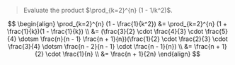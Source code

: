 > Evaluate the product $\prod_{k=2}^{n} (1 - 1/k^2)$.

$$
\begin{align}
	\prod_{k=2}^{n} (1 - \frac{1}{k^2})
&= \prod_{k=2}^{n} (1 + \frac{1}{k})(1 - \frac{1}{k}) \\
&= (\frac{3}{2} \cdot \frac{4}{3} \cdot \frac{5}{4} \dotsm \frac{n}{n - 1} \frac{n + 1}{n})(\frac{1}{2} \cdot \frac{2}{3} \cdot \frac{3}{4} \dotsm \frac{n - 2}{n - 1} \cdot \frac{n - 1}{n}) \\
&= \frac{n + 1}{2} \cdot \frac{1}{n} \\
&= \frac{n + 1}{2n}
\end{align}
$$

